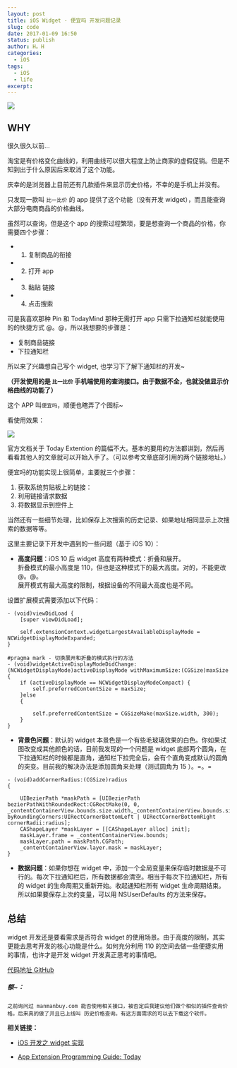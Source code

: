 ```yaml
---
layout: post
title: iOS Widget - 便宜吗 开发问题记录
slug: code
date: 2017-01-09 16:50
status: publish
author: H。H
categories: 
  - iOS
tags:
  - iOS
  - life
excerpt: 
---
```


![](https://linsyorozuya.com/content/images/2017/07/---.png)

WHY
---

很久很久以前…

淘宝是有价格变化曲线的，利用曲线可以很大程度上防止商家的虚假促销。但是不知到出于什么原因后来取消了这个功能。

庆幸的是浏览器上目前还有几款插件来显示历史价格，不幸的是手机上并没有。

只发现一款叫 `比一比价` 的 app 提供了这个功能（没有开发 widget），而且能查询大部分电商商品的价格曲线。

虽然可以查询，但是这个 app 的搜索过程繁琐，要是想查询一个商品的价格，你需要四个步骤：

*   1. 复制商品的衔接
*   2. 打开 app
*   3. 黏贴 链接
*   4. 点击搜索

可是我喜欢那种 Pin 和 TodayMind 那种无需打开 app 只需下拉通知栏就能使用的的快捷方式 @。@，所以我想要的步骤是：

*   复制商品链接
*   下拉通知栏

所以来了兴趣想自己写个 widget, 也学习下了解下通知栏的开发~

**（开发使用的是 `比一比价` 手机端使用的查询接口。由于数据不全，也就没做显示价格曲线的功能了）**

这个 APP 叫`便宜吗`，顺便也瞎弄了个图标~

看使用效果：

![](https://linsyorozuya.com/content/images/2017/07/---.gif)

官方文档关于 Today Extention 的篇幅不大。基本的要用的方法都讲到，然后再看看其他人的文章就可以开始入手了。（可以参考文章底部引用的两个链接地址。）

便宜吗的功能实现上很简单，主要就三个步骤：

1.  获取系统剪贴板上的链接：
2.  利用链接请求数据
3.  将数据显示到控件上

当然还有一些细节处理，比如保存上次搜索的历史记录、如果地址相同显示上次搜索的数据等等。

这里主要记录下开发中遇到的一些问题（基于 iOS 10）：

*   **高度问题**：iOS 10 后 widget 高度有两种模式：折叠和展开。  
    折叠模式的最小高度是 110，但也是这种模式下的最大高度。对的，不能更改 @。@。  
    展开模式有最大高度的限制，根据设备的不同最大高度也是不同。

设置扩展模式需要添加以下代码：

```
- (void)viewDidLoad {
    [super viewDidLoad];
    
    self.extensionContext.widgetLargestAvailableDisplayMode = NCWidgetDisplayModeExpanded;
}

#pragma mark - 切换展开和折叠的模式执行的方法
- (void)widgetActiveDisplayModeDidChange:(NCWidgetDisplayMode)activeDisplayMode withMaximumSize:(CGSize)maxSize
{
    if (activeDisplayMode == NCWidgetDisplayModeCompact) {
        self.preferredContentSize = maxSize;
    }else
    {
		  
        self.preferredContentSize = CGSizeMake(maxSize.width, 300);
    }
}
```

*   **背景色问题**：默认的 widget 本景色是一个有些毛玻璃效果的白色。你如果试图改变成其他颜色的话，目前我发现的一个问题是 widget 底部两个圆角，在下拉通知栏的时候都是直角，通知栏下拉完全后，会有个直角变成默认的圆角的突变。目前我的解决办法是添加圆角来处理（测试圆角为 15 ）。=。=

```
- (void)addCornerRadius:(CGSize)radius
{
    
    UIBezierPath *maskPath = [UIBezierPath bezierPathWithRoundedRect:CGRectMake(0, 0, _contentContainerView.bounds.size.width,_contentContainerView.bounds.size.height) byRoundingCorners:UIRectCornerBottomLeft | UIRectCornerBottomRight cornerRadii:radius];
    CAShapeLayer *maskLayer = [[CAShapeLayer alloc] init];
    maskLayer.frame = _contentContainerView.bounds;
    maskLayer.path = maskPath.CGPath;
    _contentContainerView.layer.mask = maskLayer;
}

```

*   **数据问题**：如果你想在 widget 中，添加一个全局变量来保存临时数据是不可行的。每次下拉通知栏后，所有数据都会清空。相当于每次下拉通知栏，所有的 widget 的生命周期又重新开始。收起通知栏所有 widget 生命周期结束。所以如果要保存上次的变量，可以用 NSUserDefaults 的方法来保存。

总结
--

widget 开发还是要看需求是否符合 widget 的使用场景。由于高度的限制，其实更能去思考开发的核心功能是什么。如何充分利用 110 的空间去做一些便捷实用的事情，也许才是开发 widget 开发真正思考的事情吧。

[代码地址 GitHub](https://github.com/linsyorozuya/IsRealCheap)

##### 额~：

`之前询问过 manmanbuy.com 能否使用相关接口，被否定后我建议他们做个相似的插件查询价格。后来真的做了并且已上线叫 历史价格查询。有这方面需求的可以去下载这个软件。`

**相关链接：**

*   [iOS 开发之 widget 实现](http://www.jianshu.com/p/ca3e11d7686c)
    
*   [App Extension Programming Guide: Today](https://developer.apple.com/library/content/documentation/General/Conceptual/ExtensibilityPG/Today.html#//apple_ref/doc/uid/TP40014214-CH11-SW1)

